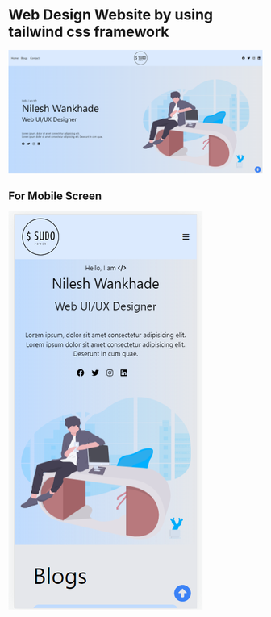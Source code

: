 # Web Design Website by using tailwind css framework
![project image](project_image.png?raw=true "Web design website")
## For Mobile Screen 
![project image](responsive_project_image.png?raw=true "Web design website")